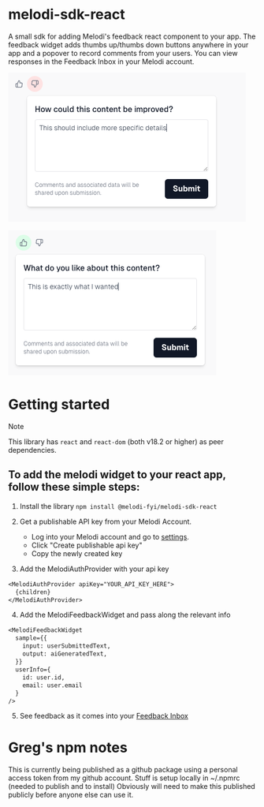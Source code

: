 # melodi-sdk-react

A small sdk for adding Melodi's feedback react component to your app. The feedback widget adds thumbs up/thumbs down buttons anywhere in your app and a popover to record comments from your users. You can view responses in the Feedback Inbox in your Melodi account.

![Screenshot of negative feedback](https://github.com/Melodi-fyi/melodi-sdk-react/blob/main/screenshots/negative-feedback-screenshot.png)

![Screenshot of positive feedback](https://github.com/Melodi-fyi/melodi-sdk-react/blob/main/screenshots/positive-feedback-screenshot.png)

# Getting started

> [!NOTE]
> This library has `react` and `react-dom` (both v18.2 or higher) as peer dependencies.

## To add the melodi widget to your react app, follow these simple steps:

1. Install the library
   `npm install @melodi-fyi/melodi-sdk-react`

2. Get a publishable API key from your Melodi Account.

   - Log into your Melodi account and go to [settings](https://app.melodi.fyi/admin/settings).
   - Click "Create publishable api key"
   - Copy the newly created key

3. Add the MelodiAuthProvider with your api key

```
<MelodiAuthProvider apiKey="YOUR_API_KEY_HERE">
  {children}
</MelodiAuthProvider>
```

4. Add the MelodiFeedbackWidget and pass along the relevant info

```
<MelodiFeedbackWidget
  sample={{
    input: userSubmittedText,
    output: aiGeneratedText,
  }}
  userInfo={
    id: user.id,
    email: user.email
  }
/>
```

5. See feedback as it comes into your [Feedback Inbox](https://app.melodi.fyi/admin/feedback-inbox)

# Greg's npm notes

This is currently being published as a github package using a personal access token from my github account.
Stuff is setup locally in ~/.npmrc (needed to publish and to install)
Obviously will need to make this published publicly before anyone else can use it.
